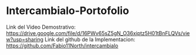 # Intercambialo-Portofolio
Link del Video Demostrativo: https://drive.google.com/file/d/16PWv65sZ5gN_O36xiptz5H01tBnFLQVs/view?usp=sharing
Link del github de la Implementacion: https://github.com/Fabio11North/intercambialo
